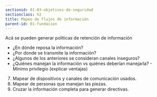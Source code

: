 ```yaml
---
sectionid: 01-03-objetivos-de-seguridad
sectionclass: h2
title: Mapeo de flujos de información
parent-id: 01-fundacion
---
```

Acá se pueden generar políticas de retención de información

* ¿En dónde reposa la información?
* ¿Por donde se transmite la información?
* ¿Algunos de los anteriores se consideran canales inseguros?
* ¿Quiénes manejan la información vs quiénes deberían manejarla? - Mínimo privilegio (explicar ventajas)

7. Mapear de dispositivos y canales de comunicación usados.
8. Mapear de personas que manejan las piezas.
9. Cruzar la información completa para generar directivas.
